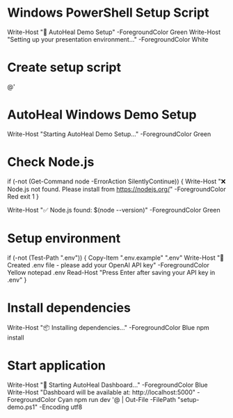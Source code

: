 # Windows PowerShell Setup Script
Write-Host "🚀 AutoHeal Demo Setup" -ForegroundColor Green
Write-Host "Setting up your presentation environment..." -ForegroundColor White

# Create setup script
@'
# AutoHeal Windows Demo Setup
Write-Host "Starting AutoHeal Demo Setup..." -ForegroundColor Green

# Check Node.js
if (-not (Get-Command node -ErrorAction SilentlyContinue)) {
    Write-Host "❌ Node.js not found. Please install from https://nodejs.org/" -ForegroundColor Red
    exit 1
}

Write-Host "✅ Node.js found: $(node --version)" -ForegroundColor Green

# Setup environment
if (-not (Test-Path ".env")) {
    Copy-Item ".env.example" ".env"
    Write-Host "📝 Created .env file - please add your OpenAI API key" -ForegroundColor Yellow
    notepad .env
    Read-Host "Press Enter after saving your API key in .env"
}

# Install dependencies
Write-Host "📦 Installing dependencies..." -ForegroundColor Blue
npm install

# Start application
Write-Host "🎯 Starting AutoHeal Dashboard..." -ForegroundColor Blue
Write-Host "Dashboard will be available at: http://localhost:5000" -ForegroundColor Cyan
npm run dev
'@ | Out-File -FilePath "setup-demo.ps1" -Encoding utf8